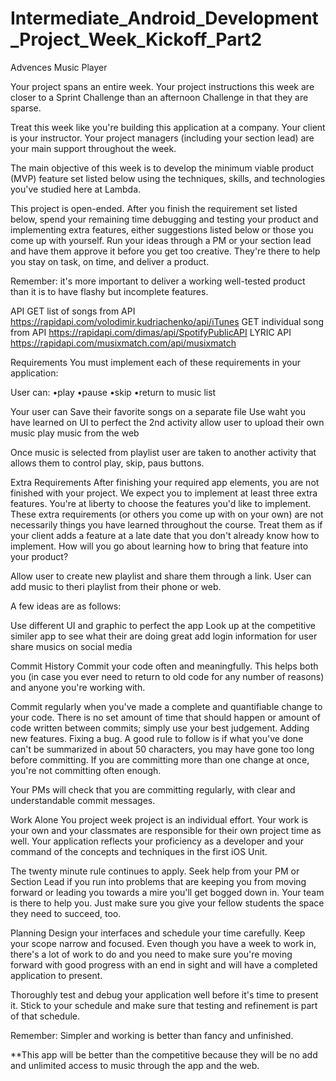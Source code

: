 # Intermediate_Android_Development_Project_Week_Kickoff_Part2
Advences Music Player

Your project spans an entire week. Your project instructions this week are closer to a Sprint Challenge than an afternoon Challenge in that they are sparse.

Treat this week like you're building this application at a company. Your client is your instructor. Your project managers (including your section lead) are your main support throughout the week.

The main objective of this week is to develop the minimum viable product (MVP) feature set listed below using the techniques, skills, and technologies you've studied here at Lambda.

This project is open-ended. After you finish the requirement set listed below, spend your remaining time debugging and testing your product and implementing extra features, either suggestions listed below or those you come up with yourself. Run your ideas through a PM or your section lead and have them approve it before you get too creative. They're there to help you stay on task, on time, and deliver a product.

Remember: it's more important to deliver a working well-tested product than it is to have flashy but incomplete features.

API
GET list of songs from API https://rapidapi.com/volodimir.kudriachenko/api/iTunes
GET individual song from API https://rapidapi.com/dimas/api/SpotifyPublicAPI
LYRIC API https://rapidapi.com/musixmatch.com/api/musixmatch


Requirements
You must implement each of these requirements in your application:

User can:
•play
•pause
•skip
•return to music list

Your user can Save their favorite songs on a separate file
Use waht you have learned on UI to perfect the 2nd activity
allow user to upload their own music
play music from the web

Once music is selected from playlist user are taken to another activity that allows them to control play, skip, paus buttons.

Extra Requirements
After finishing your required app elements, you are not finished with your project. We expect you to implement at least three extra features. You're at liberty to choose the features you'd like to implement.
These extra requirements (or others you come up with on your own) are not necessarily things you have learned throughout the course. Treat them as if your client adds a feature at a late date that you don't already know how to implement. How will you go about learning how to bring that feature into your product?

Allow user to create new playlist and share them through a link.
User can add music to theri playlist from their phone or web.

A few ideas are as follows:

Use different UI and graphic to perfect the app
Look up at the competitive similer app to see what their are doing great
add login information for user
share musics on social media


Commit History
Commit your code often and meaningfully. This helps both you (in case you ever need to return to old code for any number of reasons) and anyone you're working with.

Commit regularly when you've made a complete and quantifiable change to your code. There is no set amount of time that should happen or amount of code written between commits; simply use your best judgement. Adding new features. Fixing a bug. A good rule to follow is if what you've done can't be summarized in about 50 characters, you may have gone too long before committing. If you are committing more than one change at once, you're not committing often enough.

Your PMs will check that you are committing regularly, with clear and understandable commit messages.

Work Alone
You project week project is an individual effort. Your work is your own and your classmates are responsible for their own project time as well. Your application reflects your proficiency as a developer and your command of the concepts and techniques in the first iOS Unit.

The twenty minute rule continues to apply. Seek help from your PM or Section Lead if you run into problems that are keeping you from moving forward or leading you towards a mire you'll get bogged down in. Your team is there to help you. Just make sure you give your fellow students the space they need to succeed, too.

Planning
Design your interfaces and schedule your time carefully. Keep your scope narrow and focused. Even though you have a week to work in, there's a lot of work to do and you need to make sure you're moving forward with good progress with an end in sight and will have a completed application to present.

Thoroughly test and debug your application well before it's time to present it. Stick to your schedule and make sure that testing and refinement is part of that schedule.

Remember: Simpler and working is better than fancy and unfinished.

**This app will be better than the competitive because they will be no add and unlimited access to music through the app and the web.
